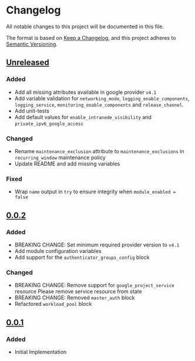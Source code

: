 # Changelog

All notable changes to this project will be documented in this file.

The format is based on [Keep a Changelog](https://keepachangelog.com/en/1.0.0/),
and this project adheres to [Semantic Versioning](https://semver.org/spec/v2.0.0.html).

## [Unreleased]

### Added

- Add all missing attributes available in google provider `v4.1`
- Add variable validation for `networking_mode`, `logging_enable_components`, `logging_service`, `monitoring_enable_components` and `release_channel`.
- Add unit-tests
- Add default values for `enable_intranode_visibility` and `private_ipv6_google_access`

### Changed

- Rename `maintenance_exclusion` attribute to `maintenance_exclusions` in `recurring_window` maintenance policy
- Update README and add missing variables

### Fixed

- Wrap `name` output in `try` to ensure integrity when `module_enabled = false`

## [0.0.2]

### Added

- BREAKING CHANGE: Set minimum required provider version to `v4.1`
- Add module configuration variables
- Add support for the `authenticator_groups_config` block

### Changed

- BREAKING CHANGE: Remove support for `google_project_service` resource
  Please remove service resource from state
- BREAKING CHANGE: Removed `master_auth` block
- Refactored `workload_pool` block

## [0.0.1]

### Added

- Initial Implementation

[unreleased]: https://github.com/mineiros-io/terraform-google-gke-cluster/compare/v0.0.2...HEAD
[0.0.2]: https://github.com/mineiros-io/terraform-google-gke-cluster/compare/v0.0.1...v0.0.2
[0.0.1]: https://github.com/mineiros-io/terraform-google-gke-cluster/releases/tag/v0.0.1
